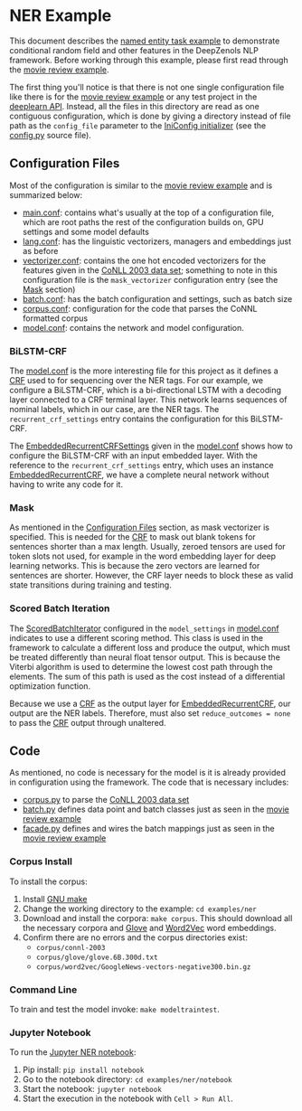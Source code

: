 # NER Example

This document describes the [named entity task example] to demonstrate
conditional random field and other features in the DeepZenols NLP framework.
Before working through this example, please first read through the
[movie review example].

The first thing you'll notice is that there is not one single configuration
file like there is for the [movie review example] or any test project in the
[deeplearn API].  Instead, all the files in this directory are read as one
contiguous configuration, which is done by giving a directory instead of file
path as the `config_file` parameter to the [IniConfig initializer] (see the
[config.py] source file).


## Configuration Files

Most of the configuration is similar to the [movie review example] and is
summarized below:

* [main.conf]: contains what's usually at the top of a configuration file,
  which are root paths the rest of the configuration builds on, GPU settings
  and some model defaults
* [lang.conf]: has the linguistic vectorizers, managers and embeddings just as
  before
* [vectorizer.conf]: contains the one hot encoded vectorizers for the features
  given in the [CoNLL 2003 data set]; something to note in this configuration
  file is the `mask_vectorizer` configuration entry (see the [Mask](#mask)
  section)
* [batch.conf]: has the batch configuration and settings, such as batch size
* [corpus.conf]: configuration for the code that parses the CoNNL formatted
  corpus
* [model.conf]: contains the network and model configuration.


### BiLSTM-CRF

The [model.conf] is the more interesting file for this project as it defines
a [CRF] used to for sequencing over the NER tags.  For our example, we
configure a BiLSTM-CRF, which is a bi-directional LSTM with a decoding layer
connected to a CRF terminal layer.  This network learns sequences of nominal
labels, which in our case, are the NER tags.  The `recurrent_crf_settings`
entry contains the configuration for this BiLSTM-CRF.

The [EmbeddedRecurrentCRFSettings] given in the [model.conf] shows how
to configure the BiLSTM-CRF with an input embedded layer.  With the reference
to the `recurrent_crf_settings` entry, which uses an instance
[EmbeddedRecurrentCRF], we have a complete neural network without having
to write any code for it.


### Mask

As mentioned in the [Configuration Files](#configuration-files) section, as
mask vectorizer is specified.  This is needed for the [CRF] to mask out blank
tokens for sentences shorter than a max length.  Usually, zeroed tensors are
used for token slots not used, for example in the word embedding layer for deep
learning networks.  This is because the zero vectors are learned for sentences
are shorter.  However, the CRF layer needs to block these as valid state
transitions during training and testing.


### Scored Batch Iteration

The [ScoredBatchIterator] configured in the `model_settings` in [model.conf]
indicates to use a different scoring method.  This class is used in the
framework to calculate a different loss and produce the output, which must be
treated differently than neural float tensor output.  This is because the
Viterbi algorithm is used to determine the lowest cost path through the
elements.  The sum of this path is used as the cost instead of a differential
optimization function.

Because we use a [CRF] as the output layer for [EmbeddedRecurrentCRF], our
output are the NER labels.  Therefore, must also set `reduce_outcomes = none`
to pass the [CRF] output through unaltered.


## Code

As mentioned, no code is necessary for the model is it is already provided in
configuration using the framework.  The code that is necessary includes:
* [corpus.py] to parse the [CoNLL 2003 data set]
* [batch.py] defines data point and batch classes just as seen in the [movie
  review example]
* [facade.py] defines and wires the batch mappings just as seen in the [movie
  review example]


### Corpus Install

To install the corpus:
1. Install [GNU make](https://www.gnu.org/software/make/)
1. Change the working directory to the example: `cd examples/ner`
1. Download and install the corpora: `make corpus`.  This should download all
   the necessary corpora and [Glove] and [Word2Vec] word embeddings.
1. Confirm there are no errors and the corpus directories exist:
   * `corpus/connl-2003`
   * `corpus/glove/glove.6B.300d.txt`
   * `corpus/word2vec/GoogleNews-vectors-negative300.bin.gz`


### Command Line

To train and test the model invoke: `make modeltraintest`.


### Jupyter Notebook

To run the [Jupyter NER notebook]:
1. Pip install: `pip install notebook`
1. Go to the notebook directory: `cd examples/ner/notebook`
1. Start the notebook: `jupyter notebook`
1. Start the execution in the notebook with `Cell > Run All`.


<!-- links -->

[Glove]: https://nlp.stanford.edu/projects/glove/
[Word2Vec]: https://code.google.com/archive/p/word2vec/
[CoNLL 2003 data set]: https://www.clips.uantwerpen.be/conll2003/ner/

[named entity task example]: https://github.com/plandes/deepnlp/blob/master/example/ner
[movie review example]: movie-example.html

[deeplearn API]: https://plandes.github.io/deeplearn/index.html
[config.py]: https://github.com/plandes/deepnlp/blob/master/example/ner/src/ner/config.py
[corpus.py]: https://github.com/plandes/deepnlp/blob/master/example/ner/src/ner/corpus.py
[batch.py]: https://github.com/plandes/deepnlp/blob/master/example/ner/src/ner/batch.py
[facade.py]: https://github.com/plandes/deepnlp/blob/master/example/ner/src/ner/facade.py

[batch.conf]: https://github.com/plandes/deepnlp/blob/master/example/ner/resources/batch.conf
[model.conf]: https://github.com/plandes/deepnlp/blob/master/example/ner/resources/model.conf
[vectorizer.conf]: https://github.com/plandes/deepnlp/blob/master/example/ner/resources/vectorizer.conf
[main.conf]: https://github.com/plandes/deepnlp/blob/master/example/ner/resources/main.conf
[lang.conf]: https://github.com/plandes/deepnlp/blob/master/example/ner/resources/lang.conf
[corpus.conf]: https://github.com/plandes/deepnlp/blob/master/example/ner/resources/corpus.conf

[Jupyter NER notebook]: https://github.com/plandes/deepnlp/blob/master/example/ner/notebook/ner.ipynb

[ExtendedInterpolationEnvConfig]: https://plandes.github.io/util/api/zensols.config.html#zensols.config.iniconfig.ExtendedInterpolationEnvConfig
[IniConfig initializer]: https://plandes.github.io/util/api/zensols.config.html#zensols.config.iniconfig.IniConfig.__init__
[CRF]: https://plandes.github.io/deeplearn/api/zensols.deeplearn.layer.html#zensols.deeplearn.layer.crf.CRF
[ScoredBatchIterator]: https://plandes.github.io/deeplearn/api/zensols.deeplearn.model.html#zensols.deeplearn.model.batchiter.ScoredBatchIterator
[EmbeddedRecurrentCRFSettings]: ../api/zensols.deepnlp.layer.html#zensols.deepnlp.layer.embrecurcrf.EmbeddedRecurrentCRFSettings
[EmbeddedRecurrentCRF]: ../api/zensols.deepnlp.layer.html#zensols.deepnlp.layer.embrecurcrf.EmbeddedRecurrentCRF
